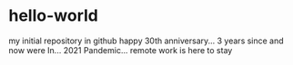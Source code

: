 # hello-world
my initial repository in github
happy 30th anniversary... 3 years since
and now were In... 2021 Pandemic... remote work is here to stay

